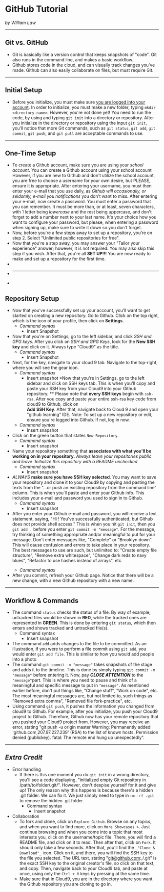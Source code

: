# GitHub Tutorial

_by William Law_

---
## Git vs. GitHub

  * Git is basically like a version control that keeps snapshots of "code". Git also runs in the command line, and makes a basic workflow.
  * Github stores code in the cloud, and can visually track changes you've made. Github can also easily collaborate on files, but must require Git.
---
## Initial Setup
  * Before you initialize, you must make sure [you are logged into your account](hstat.org/sep11). In order to initialize, you must make a new folder, typing `mkdir <directory-name>`. However, you're not done yet! You need to run the code, by using and typing `git init` into a directory or repository. After you initialize in the directory or repository using the input `git init`, 
you'll notice that more Git commands, such as `git status`, `git add`, `git commit`, `git push`, and `git pull` are acceptable commands to use.

---
## One-Time Setup
  * To create a Github account, make sure you are using your _school account_. You can create a Github account using your school account [<first-and-last-name-and-last-4-digit-numbers-of-your-ID>](hstat.org/first-name-last-name-initial-last-4-digit-numbers-of-your-ID) However, if you are new to Github and don't utilize the school account, you are free to choose a username for your own desire, but PLEASE, ensure it is appropriate. After entering your username, you must then enter your e-mail that you use daily, as _Github will occasionally, or seldomly, e-mail you notifications_ you don't want to miss. After entering your e-mail, now create a password. You must enter a password that you can remember. It must be more than, or at least, seven characters, with 1 letter being _lowercase_ and the rest being uppercase, and don't forget to add a number next to your last name. It's your choice how you want to configure your password, but please, when entering a password when signing up, make sure to write it down so you don't forget.
  * Now, before you're a few steps away to set up a repository, you're on step 2. Select "Unlimited public repositories for free".
  * Now that you're a step away, you may answer your "Tailor your experience" answer; however, it is not required. You may also skip this step if you wish. After that, you're all  **SET UP!!!** You are now ready to make and set up a repository for the first time.
  * 
  * ---
  * 
## Repository Setup  
  * Now that you've successfully set up your account, you'll want to get started on creating a new repository. Go to Github. Click on the top right, which is the icon of your profile, then click on **Settings**.
    * _Command syntax_
        * Insert Snapshot
  * Now that you're on Settings, go to the left sidebar, and click _SSH and GPG keys_. After you click on _SSH and GPG Keys_, look for the **New SSH key** and click on it. Always type "Cloud9" as the title.
    * _Command syntax_
        * Insert Snapshot
  * Next, for the key, navigate to your cloud 9 tab. Navigate to the top-right, where you will see the gear icon.
    * _Command syntax_
        * Insert snapshot
  *Now that you're in Settings, go to the left sidebar and click on SSH keys tab. This is when you'll copy and paste your SSH key from your Cloud9 into your Github repository. ** Please note that **every SSH keys** begin with `ssh-rsa`. After you copy and paste your entire ssh-rsa key code from cloud9 to Github, click on  
**Add SSH Key**. After that, navigate back to Cloud 9 and open your "github learning" IDE. Note: To set up a new repository or edit, ensure you're logged into Github. If not, log in now.
    * _Command syntax_
        * Insert snapshot
  * Click on the green button that states `New Repository`.
    * _Command syntax_
        * Insert snapshot
  * Name your repository something that **associates with what you'll be working on in your repository.** _Always leave your repositories public and leave `Initialize this repository with a README unchecked._
    * _Command syntax_
        * Insert snapshot
  * _ALWAYS_ **make sure you have SSH key selected**. You may want to save your repository and clone it to your Cloud9 by copying and pasting the texts from the "...or push an existing repository from the command line" column. This is when you'll paste and enter your Github info. This includes your e-mail and password you used to sign in to Github.
    * _Command syntax_
        * Insert snapshot
  * After you enter your Github e-mail and password, you will receive a text statement, saying, "Hi <username>! You've successfully authenticated, but Github does not provide shell access." This is when you hit `git init`, then you `git add .` before you enter `git commit -m "message"`. For the message, try thinking of something appropriate and/or meaningful to put for your message. Don't enter messages like, "Complete" or "Brooklyn down". This will cause confusion and errors to take place in your repository. The best messages to use are such, but unlimited to: "Create empty file structure", "Remove extra whitespace", "Change dark reds to navy blues", "Refactor to use hashes instead of arrays", etc.
    * _Command syntax_
  * After you commit, refresh your Github page. Notice that there will be a new change, with a new Github repository with a new name.

---

## Workflow & Commands
  * The command `status` checks the status of a file. By way of example, untracked files would be shown in **RED**, while the tracked ones are represented in **GREEN**. This is done by entering `git status`, which then enters and shows tracked and untracked file(s).
    * Command syntax
        * Insert snapshot
  * The command `add` adds changes to the file to be committed. As an illustration, if you were to perform a file commit using `git add`, you would enter `git add file`. This is similar to how you would add people into a photo.
  * The command `git commit -m "message"` takes snapshots of the stage and adds it to the timeline. This is done by simply typing `git commit -m "message"` before entering it. Now, pay ***CLOSE ATTENTION*** to the `"message"`part. This is where you need to pause and think of a meaningful and specific message to put in `"message"`. As mentioned earlier before, don't put things like, "Change stuff", "Work on code", etc. The most meaningful messages are, but not limited to, such things as "Removed extra comma", "Removed file fork-practice", etc.
  * Using command `git push`, it pushes the information you changed from cloud9 to Github. For example, after you initialize, you push your Cloud9 project to Github. Therefore, Github now has your remote repository that you pushed your Cloud9 project from. However, you may receive an error, stating "git push -u origin master
Warning: Permanently added 'github.com,207.97.227.239' (RSA) to the list of known hosts.
Permission denied (publickey).
fatal: The remote end hung up unexpectedly".

---

## _Extra Credit_

* Error handling
    * If there is this one moment you do `git init` in a wrong directory, you'll see a code displaying, "initialized empty Git repository in /path/to/folder/.git/". However, don't despise yourself for it and give up! The only reason why this happens is because there's a hidden .git folder. We can fix it. We just simply need to type in `rm -rf .git` to remove the hidden .git folder.
        * Command syntax
            * Insert snapshot
* Collaboration
    * To fork and clone, click on `Explore Github`. Browse on any topics, and when you want to find more, click on `More Showcases >`. Just continue browsing and when you come into a topic that most interests you, click on the username/topic file. There, you will find a README file, and click on it to read. Then after that, click on `Fork`. It should only take a few seconds. After that, you'll find the `_"Clone & Download"_` icon. Click on it, and there, you will find the SSH key to the file you selected. The URL text, stating "git@github.com:,<first-name-and-initial-of-last-name-and-last-4-digits-of-your-ID-number>/<topic>.git" is the exact SSH key to the original creator's file, so click on that text, and copy. Then, navigate back to your Cloud9 tab, and paste at once, using only the `Ctrl + V` keys by pressing at the same time.
    * Make sure that in Cloud9, you are in the directory where you want the Github repository you are cloning to go in.